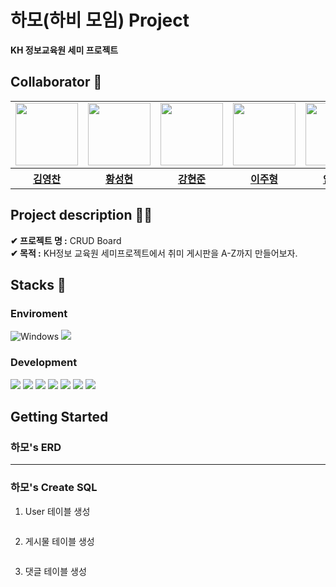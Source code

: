 # 하모(하비 모임) Project
<b>KH 정보교육원 세미 프로젝트 </b></br>
## Collaborator 👋
<table>
  <tr>
    <td><a href="https://github.com/cold-glass"><img src="https://i.ibb.co/Jcmfdv0/youngchan.png" width="100px"/></a></td>
    <td><a href="https://github.com/tjdgusghkd"><img src="https://i.ibb.co/RDBb8kD/seonghyeon.png" width="100px"/></a></td>
    <td><a href="https://github.com/khjun98"><img src="https://i.ibb.co/Qbm153H/hyeonjun.png" width="100px"/></a></td>
    <td><a href="https://github.com/JuHyeong2"><img src="https://i.ibb.co/YQ5Rj8G/juhyeong.png" width="100px"/></a></td>
    <td><a href="https://github.com/AhnChaeJin"><img src="https://i.ibb.co/rH7b7s4/cheajin.png" width="100px"/></a></td>
  </tr>
  <tr>
    <th><a href="https://github.com/cold-glass"/>김영찬</th>
    <th><a href="https://github.com/tjdgusghkd"/>황성현</th>
    <th><a href="https://github.com/khjun98"/>강현준</th>
    <th><a href="https://github.com/JuHyeong2"/>이주형</th>
    <th><a href="https://github.com/AhnChaeJin"/>안채진</th>
  </tr>
</table>

## Project description 🧑‍💻
<b>✔ 프로젝트 명 :</b> CRUD Board </br>
<b>✔ 목적 :</b> KH정보 교육원 세미프로젝트에서 취미 게시판을 A-Z까지 만들어보자. </br>

## Stacks 📝
### Enviroment 
![Windows](https://img.shields.io/badge/Windows-0078D6?style=for-the-badge&logo=windows&logoColor=white)
<img src="https://img.shields.io/badge/git-F05032?style=for-the-badge&logo=git&logoColor=white">


### Development
<img src="https://img.shields.io/badge/html5-E34F26?style=for-the-badge&logo=html5&logoColor=white"> <img src="https://img.shields.io/badge/css-1572B6?style=for-the-badge&logo=css3&logoColor=white"> <img src="https://img.shields.io/badge/javascript-F7DF1E?style=for-the-badge&logo=javascript&logoColor=black"> <img src="https://img.shields.io/badge/java-007396?style=for-the-badge&logo=java&logoColor=white"> <img src="https://img.shields.io/badge/oracle-F80000?style=for-the-badge&logo=oracle&logoColor=white"> <img src="https://img.shields.io/badge/spring-6DB33F?style=for-the-badge&logo=spring&logoColor=white"> <img src="https://img.shields.io/badge/springboot-6DB33F?style=for-the-badge&logo=springboot&logoColor=white">


## Getting Started
### 하모's ERD



---

### 하모's Create SQL
1. User 테이블 생성
```

```
2. 게시물 테이블 생성
```

```
3. 댓글 테이블 생성
```

```
